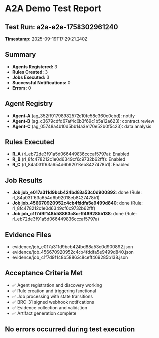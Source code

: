 # A2A Demo Test Report

## Test Run: a2a-e2e-1758302961240
**Timestamp:** 2025-09-19T17:29:21.240Z

## Summary
- **Agents Registered:** 3
- **Rules Created:** 3
- **Jobs Executed:** 3
- **Successful Notifications:** 0
- **Errors:** 0

## Agent Registry
- **Agent-A** (ag_352ff91798982572e10fe58c360c0cbd): notify
- **Agent-B** (ag_c3679cdfd67af4c0b3f69c1b5a12a623): contract.review
- **Agent-C** (ag_05748a4b10d5bb14a3e170e52b0f5c23): data.analysis

## Rules Executed
- **R_A** (rl_eb72de3f91a5d066449836cccaf5797a): Enabled
- **R_B** (rl_8fc478212c1e0d6349cf6c9732b62fff): Enabled
- **R_C** (rl_84a031f63a654d6b92018eb8427478b1): Enabled

## Job Results
- **Job job_e017a311d9bcb424bd88a53c0d900892**: done (Rule: rl_84a031f63a654d6b92018eb8427478b1)
- **Job job_456670920952c4cb4fddfa5e9499d840**: done (Rule: rl_8fc478212c1e0d6349cf6c9732b62fff)
- **Job job_c1f7d9f148b58863c8ceff469285b138**: done (Rule: rl_eb72de3f91a5d066449836cccaf5797a)

## Evidence Files
- evidence/job_e017a311d9bcb424bd88a53c0d900892.json
- evidence/job_456670920952c4cb4fddfa5e9499d840.json
- evidence/job_c1f7d9f148b58863c8ceff469285b138.json

## Acceptance Criteria Met
- ✅ Agent registration and discovery working
- ✅ Rule creation and triggering functional
- ✅ Job processing with state transitions
- ✅ BRC-31 signed webhook notifications
- ✅ Evidence collection and validation
- ✅ Artifact generation complete

## No errors occurred during test execution
